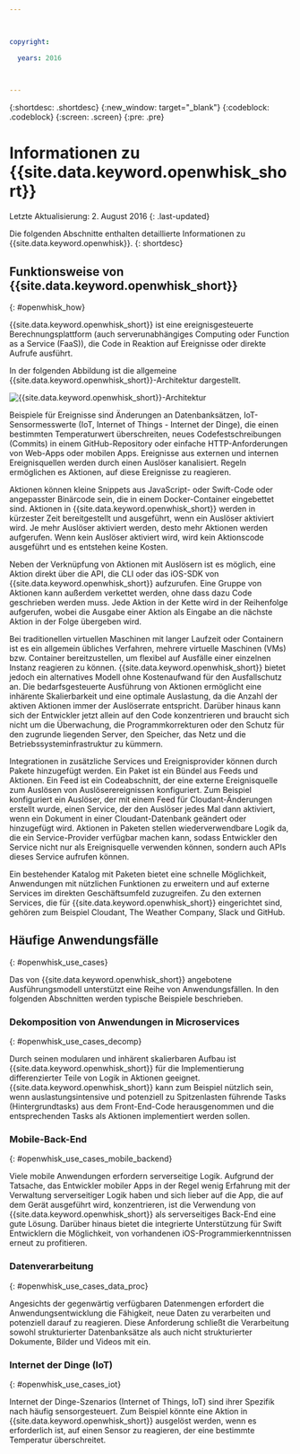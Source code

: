 ```yaml
---

 

copyright:

  years: 2016

 

---
```


{:shortdesc: .shortdesc}
{:new_window: target="_blank"}
{:codeblock: .codeblock}
{:screen: .screen}
{:pre: .pre}

# Informationen zu {{site.data.keyword.openwhisk_short}}

Letzte Aktualisierung: 2. August 2016
{: .last-updated}

Die folgenden Abschnitte enthalten detaillierte Informationen zu {{site.data.keyword.openwhisk}}.
{: shortdesc}

## Funktionsweise von {{site.data.keyword.openwhisk_short}}
{: #openwhisk_how}

{{site.data.keyword.openwhisk_short}} ist eine ereignisgesteuerte Berechnungsplattform (auch serverunabhängiges Computing oder Function as a Service (FaaS)), die Code in Reaktion auf Ereignisse oder direkte Aufrufe ausführt.

In der folgenden Abbildung ist die allgemeine {{site.data.keyword.openwhisk_short}}-Architektur dargestellt.

![{{site.data.keyword.openwhisk_short}}-Architektur](OpenWhisk.png)

Beispiele für Ereignisse sind Änderungen an Datenbanksätzen, IoT-Sensormesswerte (IoT, Internet of Things - Internet der Dinge), die einen bestimmten Temperaturwert überschreiten, neues Codefestschreibungen (Commits) in einem GitHub-Repository oder einfache HTTP-Anforderungen von Web-Apps oder mobilen Apps. Ereignisse aus externen und internen Ereignisquellen werden durch einen Auslöser kanalisiert. Regeln ermöglichen es Aktionen, auf diese Ereignisse zu reagieren.

Aktionen können kleine Snippets aus JavaScript- oder Swift-Code oder angepasster Binärcode sein, die in einem Docker-Container eingebettet sind. Aktionen in {{site.data.keyword.openwhisk_short}} werden in kürzester Zeit bereitgestellt und ausgeführt, wenn ein Auslöser aktiviert wird. Je mehr Auslöser aktiviert werden, desto mehr Aktionen werden aufgerufen. Wenn kein Auslöser aktiviert wird, wird kein Aktionscode ausgeführt und es entstehen keine Kosten.

Neben der Verknüpfung von Aktionen mit Auslösern ist es möglich, eine Aktion direkt über die API, die CLI oder das iOS-SDK von {{site.data.keyword.openwhisk_short}} aufzurufen. Eine Gruppe von Aktionen kann außerdem verkettet werden, ohne dass dazu Code geschrieben werden muss. Jede Aktion in der Kette wird in der Reihenfolge aufgerufen, wobei die Ausgabe einer Aktion als Eingabe an die nächste Aktion in der Folge übergeben wird.

Bei traditionellen virtuellen Maschinen mit langer Laufzeit oder Containern ist es ein allgemein übliches Verfahren, mehrere virtuelle Maschinen (VMs) bzw. Container bereitzustellen, um flexibel auf Ausfälle einer einzelnen Instanz reagieren zu können. {{site.data.keyword.openwhisk_short}} bietet jedoch ein alternatives Modell ohne Kostenaufwand für den Ausfallschutz an. Die bedarfsgesteuerte Ausführung von Aktionen ermöglicht eine inhärente Skalierbarkeit und eine optimale Auslastung, da die Anzahl der aktiven Aktionen immer der Auslöserrate entspricht. Darüber hinaus kann sich der Entwickler jetzt allein auf den Code konzentrieren und braucht sich nicht um die Überwachung, die Programmkorrekturen oder den Schutz für den zugrunde liegenden Server, den Speicher, das Netz und die Betriebssysteminfrastruktur zu kümmern.

Integrationen in zusätzliche Services und Ereignisprovider können durch Pakete hinzugefügt werden. Ein Paket ist ein Bündel aus Feeds und Aktionen. Ein Feed ist ein Codeabschnitt, der eine externe Ereignisquelle zum Auslösen von Auslöserereignissen konfiguriert. Zum Beispiel konfiguriert ein Auslöser, der mit einem Feed für Cloudant-Änderungen erstellt wurde, einen Service, der den Auslöser jedes Mal dann aktiviert, wenn ein Dokument in einer Cloudant-Datenbank geändert oder hinzugefügt wird. Aktionen in Paketen stellen wiederverwendbare Logik da, die ein Service-Provider verfügbar machen kann, sodass Entwickler den Service nicht nur als Ereignisquelle verwenden können, sondern auch APIs dieses Service aufrufen können.

Ein bestehender Katalog mit Paketen bietet eine schnelle Möglichkeit, Anwendungen mit nützlichen Funktionen zu erweitern und auf externe Services im direkten Geschäftsumfeld zuzugreifen. Zu den externen Services, die für {{site.data.keyword.openwhisk_short}} eingerichtet sind, gehören zum Beispiel Cloudant, The Weather Company, Slack und GitHub.


## Häufige Anwendungsfälle
{: #openwhisk_use_cases}

Das von {{site.data.keyword.openwhisk_short}} angebotene Ausführungsmodell unterstützt eine Reihe von Anwendungsfällen. In den folgenden Abschnitten werden typische Beispiele beschrieben.

### Dekomposition von Anwendungen in Microservices
{: #openwhisk_use_cases_decomp}

Durch seinen modularen und inhärent skalierbaren Aufbau ist {{site.data.keyword.openwhisk_short}} für die Implementierung differenzierter Teile von Logik in Aktionen geeignet. {{site.data.keyword.openwhisk_short}} kann zum Beispiel nützlich sein, wenn auslastungsintensive und potenziell zu Spitzenlasten führende Tasks (Hintergrundtasks) aus dem Front-End-Code herausgenommen und die entsprechenden Tasks als Aktionen implementiert werden sollen.

### Mobile-Back-End
{: #openwhisk_use_cases_mobile_backend}

Viele mobile Anwendungen erfordern serverseitige Logik. Aufgrund der Tatsache, das Entwickler mobiler Apps in der Regel wenig Erfahrung mit der Verwaltung serverseitiger Logik haben und sich lieber auf die App, die auf dem Gerät ausgeführt wird, konzentrieren, ist die Verwendung von {{site.data.keyword.openwhisk_short}} als serverseitiges Back-End eine gute Lösung. Darüber hinaus bietet die integrierte Unterstützung für Swift Entwicklern die Möglichkeit, von vorhandenen iOS-Programmierkenntnissen erneut zu profitieren.

### Datenverarbeitung
{: #openwhisk_use_cases_data_proc}

Angesichts der gegenwärtig verfügbaren Datenmengen erfordert die Anwendungsentwicklung die Fähigkeit, neue Daten zu verarbeiten und potenziell darauf zu reagieren. Diese Anforderung schließt die Verarbeitung sowohl strukturierter Datenbanksätze als auch nicht strukturierter Dokumente, Bilder und Videos mit ein.

### Internet der Dinge (IoT)
{: #openwhisk_use_cases_iot}

Internet der Dinge-Szenarios (Internet of Things, IoT) sind ihrer Spezifik nach häufig sensorgesteuert. Zum Beispiel könnte eine Aktion in {{site.data.keyword.openwhisk_short}} ausgelöst werden, wenn es erforderlich ist, auf einen Sensor zu reagieren, der eine bestimmte Temperatur überschreitet.
